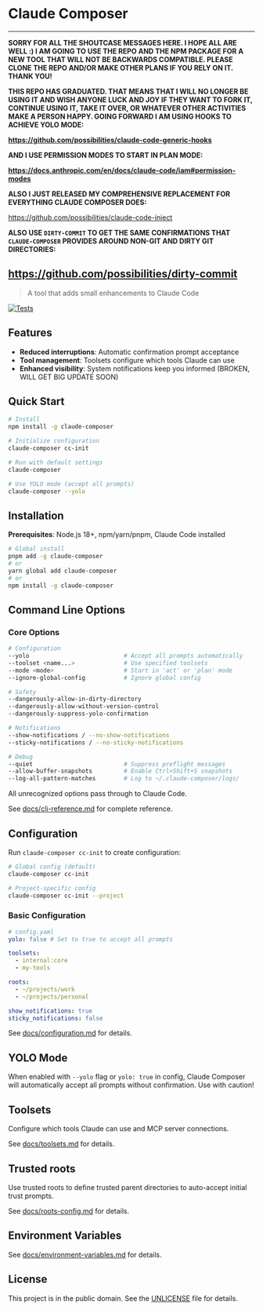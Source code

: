 # Claude Composer

---
**SORRY FOR ALL THE SHOUTCASE MESSAGES HERE. I HOPE ALL ARE WELL :) I AM GOING TO USE THE REPO AND THE NPM PACKAGE FOR A NEW TOOL THAT WILL NOT BE BACKWARDS COMPATIBLE. PLEASE CLONE THE REPO AND/OR MAKE OTHER PLANS IF YOU RELY ON IT. THANK YOU!**

**THIS REPO HAS GRADUATED. THAT MEANS THAT I WILL NO LONGER BE USING IT AND WISH ANYONE LUCK AND JOY IF THEY WANT TO FORK IT, CONTINUE USING IT, TAKE IT OVER, OR WHATEVER OTHER ACTIVITIES MAKE A PERSON HAPPY. GOING FORWARD I AM USING HOOKS TO ACHIEVE YOLO MODE:**

**https://github.com/possibilities/claude-code-generic-hooks**

**AND I USE PERMISSION MODES TO START IN PLAN MODE:**

**https://docs.anthropic.com/en/docs/claude-code/iam#permission-modes**

**ALSO I JUST RELEASED MY COMPREHENSIVE REPLACEMENT FOR EVERYTHING CLAUDE COMPOSER DOES:**

https://github.com/possibilities/claude-code-inject

**ALSO USE `DIRTY-COMMIT` TO GET THE SAME CONFIRMATIONS THAT `CLAUDE-COMPOSER` PROVIDES AROUND NON-GIT AND DIRTY GIT DIRECTORIES:**

https://github.com/possibilities/dirty-commit
---

> A tool that adds small enhancements to Claude Code

[![Tests](https://github.com/possibilities/claude-composer/actions/workflows/test.yml/badge.svg)](https://github.com/possibilities/claude-composer/actions/workflows/test.yml)

## Features

- **Reduced interruptions**: Automatic confirmation prompt acceptance
- **Tool management**: Toolsets configure which tools Claude can use
- **Enhanced visibility**: System notifications keep you informed (BROKEN, WILL GET BIG UPDATE SOON)

## Quick Start

```bash
# Install
npm install -g claude-composer

# Initialize configuration
claude-composer cc-init

# Run with default settings
claude-composer

# Use YOLO mode (accept all prompts)
claude-composer --yolo
```

## Installation

**Prerequisites**: Node.js 18+, npm/yarn/pnpm, Claude Code installed

```bash
# Global install
pnpm add -g claude-composer
# or
yarn global add claude-composer
# or
npm install -g claude-composer
```

## Command Line Options

### Core Options

```bash
# Configuration
--yolo                           # Accept all prompts automatically
--toolset <name...>              # Use specified toolsets
--mode <mode>                    # Start in 'act' or 'plan' mode
--ignore-global-config           # Ignore global config

# Safety
--dangerously-allow-in-dirty-directory
--dangerously-allow-without-version-control
--dangerously-suppress-yolo-confirmation

# Notifications
--show-notifications / --no-show-notifications
--sticky-notifications / --no-sticky-notifications

# Debug
--quiet                          # Suppress preflight messages
--allow-buffer-snapshots         # Enable Ctrl+Shift+S snapshots
--log-all-pattern-matches        # Log to ~/.claude-composer/logs/
```

All unrecognized options pass through to Claude Code.

See [docs/cli-reference.md](docs/cli-reference.md) for complete reference.

## Configuration

Run `claude-composer cc-init` to create configuration:

```bash
# Global config (default)
claude-composer cc-init

# Project-specific config
claude-composer cc-init --project
```

### Basic Configuration

```yaml
# config.yaml
yolo: false # Set to true to accept all prompts

toolsets:
  - internal:core
  - my-tools

roots:
  - ~/projects/work
  - ~/projects/personal

show_notifications: true
sticky_notifications: false
```

See [docs/configuration.md](docs/configuration.md) for details.

## YOLO Mode

When enabled with `--yolo` flag or `yolo: true` in config, Claude Composer will automatically accept all prompts without confirmation. Use with caution!

## Toolsets

Configure which tools Claude can use and MCP server connections.

See [docs/toolsets.md](docs/toolsets.md) for details.

## Trusted roots

Use trusted roots to define trusted parent directories to auto-accept initial trust prompts.

See [docs/roots-config.md](docs/roots-config.md) for details.

## Environment Variables

See [docs/environment-variables.md](docs/environment-variables.md) for details.

## License

This project is in the public domain. See the [UNLICENSE](UNLICENSE) file for details.
